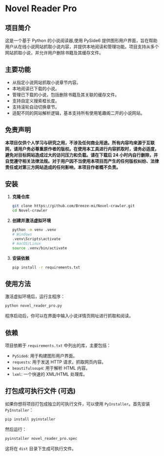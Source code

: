 # Novel Reader Pro

## 项目简介

这是一个基于 Python 的小说阅读器,使用 PySide6 提供图形用户界面，旨在帮助用户从在线小说网站抓取小说内容，并提供本地阅读和管理功能。项目支持从多个网站抓取小说，并允许用户删除书籍及其缓存文件。

## 主要功能

- 从指定小说网站抓取小说章节内容。
- 本地阅读已下载的小说。
- 管理已下载的小说，包括删除书籍及其关联的缓存文件。
- 支持自定义搜索框长度。
- 支持滚轮自动切换章节。
- 适配不同的网站解析逻辑，基本支持所有使用笔趣阁二开的小说网站。

## 免责声明

**本项目仅供个人学习与研究之用，不涉及任何商业用途。所有内容均来源于互联网，请用户务必尊重原作者的版权。在使用本工具进行内容抓取时，请务必适度，避免对目标网站造成过大的访问压力和负载。请在下载后 24 小时内自行删除，并自觉遵守相关法律法规。对于用户因不当使用本项目而产生的任何版权纠纷、法律责任或对第三方网站造成的任何影响，本项目作者概不负责。**

## 安装

1.  **克隆仓库**

    ```bash
    git clone https://github.com/Breeze-mi/Novel-crawler.git
    cd Novel-crawler
    ```

2.  **创建并激活虚拟环境**

    ```bash
    python -m venv .venv
    # Windows
    .venv\Scripts\activate
    # macOS/Linux
    source .venv/bin/activate
    ```

3.  **安装依赖**

    ```bash
    pip install -r requirements.txt
    ```

## 使用方法

激活虚拟环境后，运行主程序：

```bash
python novel_reader_pro.py
```

程序启动后，你可以在界面中输入小说详情页网址进行抓取和阅读。

## 依赖

项目依赖于 `requirements.txt` 中列出的库，主要包括：

- `PySide6`: 用于构建图形用户界面。
- `requests`: 用于发送 HTTP 请求，抓取网页内容。
- `beautifulsoup4`: 用于解析 HTML 内容。
- `lxml`: 一个快速的 XML/HTML 处理库。

## 打包成可执行文件 (可选)

如果你想将项目打包成独立的可执行文件，可以使用 `PyInstaller`。首先安装 `PyInstaller`：

```bash
pip install pyinstaller
```

然后运行：

```bash
pyinstaller novel_reader_pro.spec
```

这将在 `dist` 目录下生成可执行文件。
